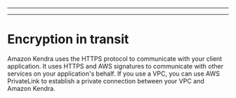 --------

--------

# Encryption in transit<a name="encryption-in-transit"></a>

Amazon Kendra uses the HTTPS protocol to communicate with your client application\. It uses HTTPS and AWS signatures to communicate with other services on your application's behalf\. If you use a VPC, you can use AWS PrivateLink to establish a private connection between your VPC and Amazon Kendra\.